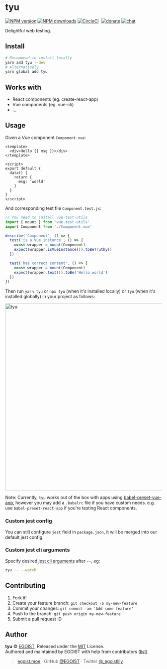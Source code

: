 
# tyu

[![NPM version](https://img.shields.io/npm/v/tyu.svg?style=flat)](https://npmjs.com/package/tyu) [![NPM downloads](https://img.shields.io/npm/dm/tyu.svg?style=flat)](https://npmjs.com/package/tyu) [![CircleCI](https://circleci.com/gh/egoist/tyu/tree/master.svg?style=shield)](https://circleci.com/gh/egoist/tyu/tree/master)  [![donate](https://img.shields.io/badge/$-donate-ff69b4.svg?maxAge=2592000&style=flat)](https://github.com/egoist/donate) [![chat](https://img.shields.io/badge/chat-on%20discord-7289DA.svg?style=flat)](https://chat.egoist.moe)

Delightful web testing.

## Install

```bash
# Recommend to install locally
yarn add tyu --dev
# Alternatively
yarn global add tyu
```

## Works with

- React components (eg. create-react-app)
- Vue components (eg. vue-cli)
- ...

## Usage

Given a Vue component `Component.vue`:

```vue
<template>
  <div>Hello {{ msg }}</div>
</template>

<script>
export default {
  data() {
    return {
      msg: 'world'
    }
  }
}
</script>
```

And corresponding test file `Component.test.js`:

```js
// You need to install vue-test-utils
import { mount } from 'vue-test-utils'
import Component from './Component.vue'

describe('Component', () => {
  test('is a Vue instance', () => {
    const wrapper = mount(Component)
    expect(wrapper.isVueInstance()).toBeTruthy()
  })

  test('has correct content', () => {
    const wrapper = mount(Component)
    expect(wrapper.text()).toBe('Hello world')
  })
})
```

Then run `yarn tyu` or `npx tyu` (when it's installed locally) or `tyu` (when it's installed globally) in your project as follows:

<img src="https://i.loli.net/2017/11/09/5a0479292f48f.png" alt="tyu" width="600">

Note: Currently, `tyu` works out of the box with apps using [babel-preset-vue-app](https://github.com/vuejs/babel-preset-vue-app), however you may add a `.babelrc` file if you have custom needs. e.g. use `babel-preset-react-app` if you're testing React components.

### Custom jest config

You can still configure `jest` field in `package.json`, it will be merged into our default jest config.

### Custom jest cli arguments

Specify desired [jest cli arguments](https://facebook.github.io/jest/docs/en/cli.html) after `--`, eg:

```bash
tyu -- --watch
```

## Contributing

1. Fork it!
2. Create your feature branch: `git checkout -b my-new-feature`
3. Commit your changes: `git commit -am 'Add some feature'`
4. Push to the branch: `git push origin my-new-feature`
5. Submit a pull request :D


## Author

**tyu** © [EGOIST](https://github.com/egoist), Released under the [MIT](./LICENSE) License.<br>
Authored and maintained by EGOIST with help from contributors ([list](https://github.com/egoist/tyu/contributors)).

> [egoist.moe](https://egoist.moe) · GitHub [@EGOIST](https://github.com/egoist) · Twitter [@_egoistlily](https://twitter.com/_egoistlily)
